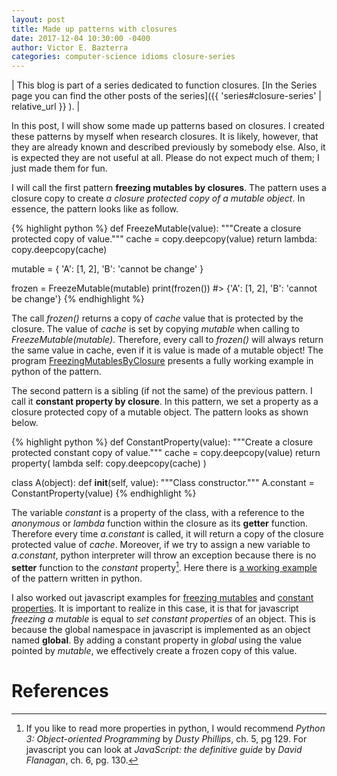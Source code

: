 ```yaml
---
layout: post
title: Made up patterns with closures
date: 2017-12-04 10:30:00 -0400
author: Victor E. Bazterra
categories: computer-science idioms closure-series
---
```


| This blog is part of a series dedicated to function closures. [In the Series page you can find the other posts of the series]({{ 'series#closure-series' | relative_url }} ). |

In this post, I will show some made up patterns based on closures. I created these patterns by myself when research closures. It is likely, however, that they are already known and described previously by somebody else. Also, it is expected they are not useful at all. Please do not expect much of them; I just made them for fun.

I will call the first pattern **freezing mutables by closures**. The pattern uses a closure copy to create *a closure protected copy of a mutable object*. In essence, the pattern looks like as follow.

{% highlight python %}
def FreezeMutable(value):
    """Create a closure protected copy of value."""
    cache = copy.deepcopy(value)
    return lambda: copy.deepcopy(cache)

mutable = {
    'A': [1, 2],
    'B': 'cannot be change'
}

frozen = FreezeMutable(mutable)
print(frozen())
#> {'A': [1, 2], 'B': 'cannot be change'}
{% endhighlight %}

The call *frozen()* returns a copy of *cache* value that is protected by the closure. The value of *cache* is set by copying *mutable* when calling to *FreezeMutable(mutable)*. Therefore, every call to *frozen()* will always return the same value in cache, even if it is value is made of a mutable object! The program [FreezingMutablesByClosure](https://github.com/baites/examples/blob/master/idioms/python/FreezingMutablesByClosure.py) presents a fully working example in python of the pattern.

The second pattern is a sibling (if not the same) of the previous pattern. I call it **constant property by closure**. In this pattern, we set a property as a closure protected copy of a mutable object. The pattern looks as shown below.

{% highlight python %}
def ConstantProperty(value):
    """Create a closure protected constant copy of value."""
    cache = copy.deepcopy(value)
    return property(
        lambda self: copy.deepcopy(cache)
    )

class A(object):
    def __init__(self, value):
        """Class constructor."""
        A.constant = ConstantProperty(value)
{% endhighlight %}

The variable *constant* is a property of the class, with a reference to the *anonymous* or *lambda* function within the closure as its **getter** function. Therefore every time *a.constant* is called, it will return a copy of the closure protected value of *cache*. Moreover, if we try to assign a new variable to *a.constant*, python interpreter will throw an exception because there is no **setter** function to the *constant* property[^1]. Here there is [a working example](https://github.com/baites/examples/blob/master/idioms/python/ConstantPropertyByClosure.py) of the pattern written in python.

I also worked out javascript examples for [freezing mutables](https://github.com/baites/examples/blob/master/idioms/javascript/FreezingMutableByClosure.js) and [constant properties](https://github.com/baites/examples/blob/master/idioms/javascript/ConstantPropertyByClosure.js). It is important to realize in this case, it is that for javascript *freezing a mutable* is equal to *set constant properties* of an object. This is because the global namespace in javascript is implemented as an object named **global**. By adding a constant property in *global* using the value pointed by *mutable*, we effectively create a frozen copy of this value.

# References

[^1]: If you like to read more properties in python, I would recommend *Python 3: Object-oriented Programming* by *Dusty Phillips*, ch. 5, pg 129. For javascript you can look at *JavaScript: the definitive guide* by *David Flanagan*, ch. 6, pg. 130.
